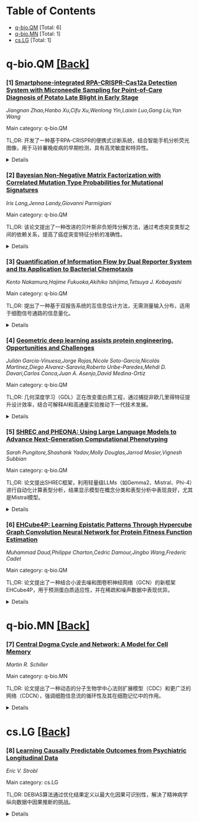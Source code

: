 <div id=toc></div>

# Table of Contents

- [q-bio.QM](#q-bio.QM) [Total: 6]
- [q-bio.MN](#q-bio.MN) [Total: 1]
- [cs.LG](#cs.LG) [Total: 1]


<div id='q-bio.QM'></div>

# q-bio.QM [[Back]](#toc)

### [1] [Smartphone-integrated RPA-CRISPR-Cas12a Detection System with Microneedle Sampling for Point-of-Care Diagnosis of Potato Late Blight in Early Stage](https://arxiv.org/abs/2506.15728)
*Jiangnan Zhao,Hanbo Xu,Cifu Xu,Wenlong Yin,Laixin Luo,Gang Liu,Yan Wang*

Main category: q-bio.QM

TL;DR: 开发了一种基于RPA-CRISPR的便携式诊断系统，结合智能手机分析荧光图像，用于马铃薯晚疫病的早期检测，具有高灵敏度和特异性。


<details>
  <summary>Details</summary>
Motivation: 传统植物病害检测方法（如PCR和LAMP）依赖昂贵实验室设备和复杂操作，不适用于田间即时诊断。

Method: 使用PVA微针贴片快速提取植物叶片样本，建立RPA-CRISPR-Cas12a等温检测系统，结合智能手机分析荧光图像。

Result: 系统检测限为2 pg/uL，对P. infestans具有特异性，接种后第3天和第4天检测率分别达80%和100%。

Conclusion: 该系统摆脱了对专业设备的依赖，为田间植物病害早期检测和控制提供了新途径。

Abstract: Potato late blight, caused by the oomycete pathogen Phytophthora infestans,
is one of the most devastating diseases affecting potato crops in the history.
Although conventional detection methods of plant diseases such as PCR and LAMP
are highly sensitive and specific, they rely on bulky and expensive laboratory
equipment and involve complex operations, making them impracticable for
point-of care diagnosis in the field. Here in this study, we report a portable
RPA-CRISPR based diagnosis system for plant disease, integrating smartphone for
acquisition and analysis of fluorescent images. A polyvinyl alcohol (PVA)
microneedle patch was employed for sample extraction on the plant leaves within
one minute, the DNA extraction efficiency achieved 56 ug/mg, which is
approximately 3 times to the traditional CTAB methods (18 ug/mg). The system of
RPA-CRISPR-Cas12a isothermal assay was established to specifically target P.
infestans with no cross-reactivity observed against closely-related species (P.
sojae, P. capsici). The system demonstrated a detection limit of 2 pg/uL for P.
infestans genomic DNA, offering sensitivity comparable to that of benchtop
laboratory equipment. The system demonstrates the early-stage diagnosis
capability by achieving a approximately 80% and 100% detection rate on the
third and fourth day post-inoculation respectively, before visible symptoms
observed on the leaves. The smartphone-based "sample-to-result" system
decouples the limitations of traditional methods that rely heavily on
specialized equipment, offering a promising way for early-stage plant disease
detection and control in the field.

</details>


### [2] [Bayesian Non-Negative Matrix Factorization with Correlated Mutation Type Probabilities for Mutational Signatures](https://arxiv.org/abs/2506.15855)
*Iris Lang,Jenna Landy,Giovanni Parmigiani*

Main category: q-bio.QM

TL;DR: 该论文提出了一种改进的贝叶斯非负矩阵分解方法，通过考虑突变类型之间的依赖关系，提高了癌症突变特征分析的准确性。


<details>
  <summary>Details</summary>
Motivation: 现有方法假设突变类型在特征矩阵中独立，忽略了潜在的依赖关系，限制了分析的准确性。

Method: 采用多元截断正态先验和分层模型，分别利用外部信息（COSMIC数据库）和算法灵活性建模依赖结构。

Result: 新方法收敛更快，在小样本情况下准确性更高，并能更好地理解生物学相互作用。

Conclusion: 该方法为未来研究提供了基础，适用于更广泛的非负矩阵分解应用。

Abstract: Somatic mutations, or alterations in DNA of a somatic cell, are key markers
of cancer. In recent years, mutational signature analysis has become a
prominent field of study within cancer research, commonly with Nonnegative
Matrix Factorization (NMF) and Bayesian NMF. However, current methods assume
independence across mutation types in the signatures matrix. This paper expands
upon current Bayesian NMF methodologies by proposing novel methods that account
for the dependencies between the mutation types. First, we implement the
Bayesian NMF specification with a Multivariate Truncated Normal prior on the
signatures matrix in order to model the covariance structure using external
information, in our case estimated from the COSMIC signatures database. This
model converges in fewer iterations, using MCMC, when compared to a model with
independent Truncated Normal priors on elements of the signatures matrix and
results in improvements in accuracy, especially on small sample sizes. In
addition, we develop a hierarchical model that allows the covariance structure
of the signatures matrix to be discovered rather than specified upfront, giving
the algorithm more flexibility. This flexibility for the algorithm to learn the
dependence structure of the signatures allows a better understanding of
biological interactions and how these change across different types of cancer.
The code for this project is contributed to an open-source R software package.
Our work lays the groundwork for future research to incorporate dependency
structure across mutation types in the signatures matrix and is also applicable
to any use of NMF beyond just single-base substitution (SBS) mutational
signatures.

</details>


### [3] [Quantification of Information Flow by Dual Reporter System and Its Application to Bacterial Chemotaxis](https://arxiv.org/abs/2506.15957)
*Kento Nakamura,Hajime Fukuoka,Akihiko Ishijima,Tetsuya J. Kobayashi*

Main category: q-bio.QM

TL;DR: 提出了一种基于双报告系统的互信息估计方法，无需测量输入分布，适用于细胞信号通路的信息量化。


<details>
  <summary>Details</summary>
Motivation: 互信息是量化细胞信号通路的理论指标，但传统方法需要同时测量输入和输出分布，限制了实际应用。

Method: 通过扩展外源-内源噪声分析，利用双报告系统推导出互信息估计器，避免测量输入分布。

Result: 在细菌趋化通路中验证了方法的有效性，并展示了信息流的生物学相关性。

Conclusion: 该方法为量化细胞信号通路中的信息流提供了新途径。

Abstract: Mutual information is a theoretically grounded metric for quantifying
cellular signaling pathways. However, its measurement demands characterization
of both input and output distributions, limiting practical applications. Here,
we present alternative method that alleviates this requirement using dual
reporter systems. By extending extrinsic-intrinsic noise analysis, we derive a
mutual information estimator that eliminates the need to measure input
distribution. We demonstrate our method by analyzing the bacterial chemotactic
pathway, regarding multiple flagellar motors as natural dual reporters. We show
the biological relevance of the measured information flow by comparing it with
theoretical bounds on sensory information. This framework opens new
possibilities for quantifying information flow in cellular signaling pathways.

</details>


### [4] [Geometric deep learning assists protein engineering. Opportunities and Challenges](https://arxiv.org/abs/2506.16091)
*Julián García-Vinuesa,Jorge Rojas,Nicole Soto-García,Nicolás Martínez,Diego Alvarez-Saravia,Roberto Uribe-Paredes,Mehdi D. Davari,Carlos Conca,Juan A. Asenjo,David Medina-Ortiz*

Main category: q-bio.QM

TL;DR: 几何深度学习（GDL）正在改变蛋白质工程，通过捕捉非欧几里得特征提升设计效率，结合可解释AI和高通量实验推动下一代技术发展。


<details>
  <summary>Details</summary>
Motivation: 传统蛋白质设计方法（如理性设计和定向进化）受限于序列空间复杂性和实验成本，GDL通过非欧几里得域操作解决这些问题。

Method: GDL应用于稳定性预测、功能注释、分子相互作用建模和从头设计，结合可解释AI和结构验证提升模型泛化性和鲁棒性。

Result: GDL在数据稀缺条件下表现优异，与生成模型和高通量实验结合，成为蛋白质工程和合成生物学的核心技术。

Conclusion: GDL为蛋白质工程提供透明、自主的设计框架，推动领域迈向下一代技术。

Abstract: Protein engineering is experiencing a paradigmatic shift through the
integration of geometric deep learning into computational design workflows.
While traditional strategies, such as rational design and directed evolution,
have enabled relevant advances, they remain limited by the complexity of
sequence space and the cost of experimental validation. Geometric deep learning
addresses these limitations by operating on non-Euclidean domains, capturing
spatial, topological, and physicochemical features essential to protein
function. This perspective outlines the current applications of GDL across
stability prediction, functional annotation, molecular interaction modeling,
and de novo protein design. We highlight recent methodological advances in
model generalization, interpretability, and robustness, particularly under
data-scarce conditions. A unified framework is proposed that integrates GDL
with explainable AI and structure-based validation to support transparent,
autonomous design. As GDL converges with generative modeling and
high-throughput experimentation, it is emerging as a central technology in
next-generation protein engineering and synthetic biology.

</details>


### [5] [SHREC and PHEONA: Using Large Language Models to Advance Next-Generation Computational Phenotyping](https://arxiv.org/abs/2506.16359)
*Sarah Pungitore,Shashank Yadav,Molly Douglas,Jarrod Mosier,Vignesh Subbian*

Main category: q-bio.QM

TL;DR: 论文提出SHREC框架，利用轻量级LLMs（如Gemma2、Mistral、Phi-4）进行自动化计算表型分析，结果显示模型在概念分类和表型分析中表现良好，尤其是Mistral模型。


<details>
  <summary>Details</summary>
Motivation: 传统计算表型分析依赖人工审核，效率低且难以跨数据源适应。LLMs在文本处理方面表现优异，有望替代人工完成重复性任务。

Method: 开发SHREC框架，测试三种轻量级LLMs（Gemma2、Mistral、Phi-4）在ARF呼吸支持疗法表型分析中的表现。

Result: Mistral模型表现最佳，概念分类AUROC达0.896，单疗法表型分析AUROC达0.853，多疗法表现稍逊。

Conclusion: 轻量级LLMs可有效辅助资源密集型表型分析任务，未来需优化生物医学数据整合和LLMs推理能力。

Abstract: Objective: Computational phenotyping is a central informatics activity with
resulting cohorts supporting a wide variety of applications. However, it is
time-intensive because of manual data review, limited automation, and
difficulties in adapting algorithms across sources. Since LLMs have
demonstrated promising capabilities for text classification, comprehension, and
generation, we posit they will perform well at repetitive manual review tasks
traditionally performed by human experts. To support next-generation
computational phenotyping methods, we developed SHREC, a framework for
comprehensive integration of LLMs into end-to-end phenotyping pipelines.
Materials and Methods: We applied and tested the ability of three lightweight
LLMs (Gemma2 27 billion, Mistral Small 24 billion, and Phi-4 14 billion) to
classify concepts and phenotype patients using previously developed phenotypes
for ARF respiratory support therapies. Results: All models performed well on
concept classification, with the best model (Mistral) achieving an AUROC of
0.896 across all relevant concepts. For phenotyping, models demonstrated
near-perfect specificity for all phenotypes, and the top-performing model
(Mistral) reached an average AUROC of 0.853 for single-therapy phenotypes,
despite lower performance on multi-therapy phenotypes. Discussion: There are
several advantages of LLMs that support their application to computational
phenotyping, such as their ability to adapt to new tasks with prompt
engineering alone and their ability to incorporate raw EHR data. Future steps
to advance next-generation phenotyping methods include determining optimal
strategies for integrating biomedical data, exploring how LLMs reason, and
advancing generative model methods. Conclusion: Current lightweight LLMs can
feasibly assist researchers with resource-intensive phenotyping tasks such as
manual data review.

</details>


### [6] [EHCube4P: Learning Epistatic Patterns Through Hypercube Graph Convolution Neural Network for Protein Fitness Function Estimation](https://arxiv.org/abs/2506.16921)
*Muhammad Daud,Philippe Charton,Cedric Damour,Jingbo Wang,Frederic Cadet*

Main category: q-bio.QM

TL;DR: 论文提出了一种结合小波去噪和图卷积神经网络（GCN）的新框架EHCube4P，用于预测蛋白质适应性，并在稀疏和噪声数据中表现优异。


<details>
  <summary>Details</summary>
Motivation: 蛋白质序列与功能关系的研究对蛋白质工程至关重要，但组合庞大的序列空间和实验噪声阻碍了这一任务。

Method: 将序列景观建模为超立方体$H(k,2)$，结合小波去噪和GCN，通过多层感知机（MLP）预测蛋白质适应性。

Result: EHCube4P在不同酶活性数据集中表现良好，能捕捉高阶突变相互作用，适应性预测的鲁棒性和泛化能力显著提升。

Conclusion: 结合小波预处理和图深度学习的方法为蛋白质适应性估计提供了可扩展且可解释的框架，适用于广泛的组合生物系统。

Abstract: Understanding the relationship between protein sequences and their functions
is fundamental to protein engineering, but this task is hindered by the
combinatorially vast sequence space and the experimental noise inherent in
fitness measurements. In this study, we present a novel framework that models
the sequence landscape as a hypercube $H(k,2)$ and integrates wavelet-based
signal denoising with a graph convolutional neural network (GCN) to predict
protein fitness across rugged fitness landscapes. Using a dataset of 419
experimentally measured mutant sequences of the Tobacco 5-Epi-Aristolochene
Synthase (TEAS) enzyme, we preprocess the fitness signals using a 1-D discrete
wavelet transform with a Daubechies-3 basis to suppress experimental noise
while preserving local epistatic patterns. Our model comprises two GCN layers,
allowing for beyond pairwise aggregation, followed by a multi-layer perceptron
(MLP). We show that our approach, EHCube4P, generalizes well across different
enzyme activity datasets and effectively captures higher-order mutational
interactions. Performance varies with the ruggedness of the fitness landscape,
with smoother signals yielding higher test set $r^2$ scores. These results
demonstrate that combining wavelet preprocessing with graph-based deep learning
enhances the robustness and generalization of fitness prediction, particularly
for sparse and noisy biological datasets. The approach provides a scalable and
interpretable framework for protein fitness estimation applicable to a broad
range of combinatorial biological systems.

</details>


<div id='q-bio.MN'></div>

# q-bio.MN [[Back]](#toc)

### [7] [Central Dogma Cycle and Network: A Model for Cell Memory](https://arxiv.org/abs/2506.16374)
*Martin R. Schiller*

Main category: q-bio.MN

TL;DR: 论文提出了一种动态的分子生物学中心法则扩展模型（CDC）和更广泛的网络（CDCN），强调细胞信息流的循环性及其在细胞记忆中的作用。


<details>
  <summary>Details</summary>
Motivation: 传统的中心法则不足以完全解释细胞记忆和信息管理，因此需要扩展模型以纳入蛋白质折叠和网络化等步骤。

Method: 提出CDC和CDCN模型，类比计算机内存功能（输入、读取、写入、执行和擦除），解释细胞信息的循环流动。

Result: CDC和CDCN模型揭示了细胞记忆的新机制，类似于计算机内存中的锁存器，为遗传和疾病病理提供了新视角。

Conclusion: 通过循环网络模型理解细胞记忆，为遗传、细胞过程和疾病病理提供了新的研究框架。

Abstract: This paper proposes an extension of the traditional Central Dogma of
molecular biology to a more dynamic model termed the Central Dogma Cycle (CDC)
and a broader network called the Central Dogma Cyclic Network (CDCN). While the
Central Dogma is necessary for genetic information flow, it is not sufficient
to fully explain cellular memory and information management. The CDC
incorporates additional well-established steps, including protein folding and
protein networking, highlighting the cyclical nature of information flow in
cells. This cyclic architecture is proposed as a key mechanism for cellular
memory, drawing analogies to memory functions in computers, such as input,
read, write, execute, and erase. The interconnected cycles within the CDCN,
including metabolic cycles and signaling pathways, are suggested to function
akin to latches in computer memory, contributing to the storage and processing
of cellular information beyond nucleic acid sequences. Understanding cellular
memory through this cyclic network model offers a new perspective on heredity,
cell processes, and the potential disruptions in disease pathology.

</details>


<div id='cs.LG'></div>

# cs.LG [[Back]](#toc)

### [8] [Learning Causally Predictable Outcomes from Psychiatric Longitudinal Data](https://arxiv.org/abs/2506.16629)
*Eric V. Strobl*

Main category: cs.LG

TL;DR: DEBIAS算法通过优化结果定义以最大化因果可识别性，解决了精神病学纵向数据中因果推断的挑战。


<details>
  <summary>Details</summary>
Motivation: 精神病学中症状异质性和潜在混杂因素常导致传统估计器失效，现有方法假设结果变量固定且通过观察协变量调整解决混杂，但实践中无混杂假设可能不成立。

Method: DEBIAS算法学习非负、临床可解释的权重以聚合结果，最大化持久治疗效果，并利用精神病学纵向数据中先前治疗的时滞直接效应最小化观察和潜在混杂。

Result: DEBIAS在抑郁和精神分裂症的综合实验中，始终优于现有方法，恢复临床可解释复合结果的因果效应。

Conclusion: DEBIAS通过优化结果定义和最小化混杂，显著提升了精神病学纵向数据中的因果推断能力。

Abstract: Causal inference in longitudinal biomedical data remains a central challenge,
especially in psychiatry, where symptom heterogeneity and latent confounding
frequently undermine classical estimators. Most existing methods for treatment
effect estimation presuppose a fixed outcome variable and address confounding
through observed covariate adjustment. However, the assumption of
unconfoundedness may not hold for a fixed outcome in practice. To address this
foundational limitation, we directly optimize the outcome definition to
maximize causal identifiability. Our DEBIAS (Durable Effects with
Backdoor-Invariant Aggregated Symptoms) algorithm learns non-negative,
clinically interpretable weights for outcome aggregation, maximizing durable
treatment effects and empirically minimizing both observed and latent
confounding by leveraging the time-limited direct effects of prior treatments
in psychiatric longitudinal data. The algorithm also furnishes an empirically
verifiable test for outcome unconfoundedness. DEBIAS consistently outperforms
state-of-the-art methods in recovering causal effects for clinically
interpretable composite outcomes across comprehensive experiments in depression
and schizophrenia.

</details>
